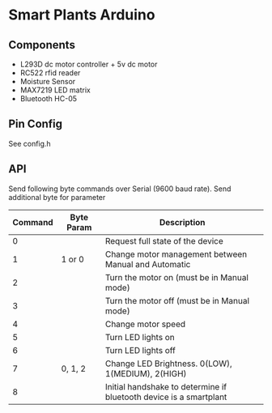 # Smart Plants Arduino

## Components
- L293D dc motor controller + 5v dc motor
- RC522 rfid reader
- Moisture Sensor
- MAX7219 LED matrix
- Bluetooth HC-05

## Pin Config
See config.h

## API
Send following byte commands over Serial (9600 baud rate). Send additional byte for parameter

| Command | Byte Param | Description |
| --- | --- | --- |
| 0 | <none> | Request full state of the device |
| 1 | 1 or 0 | Change motor management between Manual and Automatic |
| 2 | <none> | Turn the motor on (must be in Manual mode) |
| 3 | <none> | Turn the motor off (must be in Manual mode) |
| 4 | <none> | Change motor speed |
| 5 | <none> | Turn LED lights on |
| 6 | <none> | Turn LED lights off |
| 7 | 0, 1, 2 | Change LED Brightness. 0(LOW), 1(MEDIUM), 2(HIGH) |
| 8 | <none> | Initial handshake to determine if bluetooth device is a smartplant |

